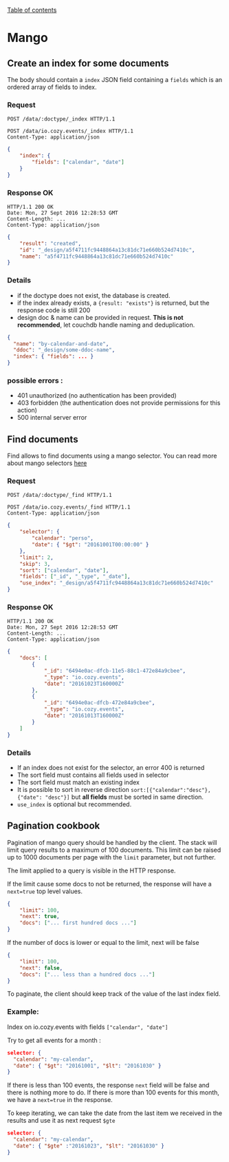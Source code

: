 [Table of contents](README.md#table-of-contents)

# Mango

## Create an index for some documents

The body should contain a `index` JSON field containing a `fields` which is an
ordered array of fields to index.

### Request

```http
POST /data/:doctype/_index HTTP/1.1
```

```http
POST /data/io.cozy.events/_index HTTP/1.1
Content-Type: application/json
```

```json
{
    "index": {
        "fields": ["calendar", "date"]
    }
}
```

### Response OK

```http
HTTP/1.1 200 OK
Date: Mon, 27 Sept 2016 12:28:53 GMT
Content-Length: ...
Content-Type: application/json
```

```json
{
    "result": "created",
    "id": "_design/a5f4711fc9448864a13c81dc71e660b524d7410c",
    "name": "a5f4711fc9448864a13c81dc71e660b524d7410c"
}
```

### Details

-   if the doctype does not exist, the database is created.
-   if the index already exists, a `{result: "exists"}` is returned, but the
    response code is still 200
-   design doc & name can be provided in request. **This is not recommended**,
    let couchdb handle naming and deduplication.

```json
{
  "name": "by-calendar-and-date",
  "ddoc": "_design/some-ddoc-name",
  "index": { "fields": ... }
}
```

### possible errors :

-   401 unauthorized (no authentication has been provided)
-   403 forbidden (the authentication does not provide permissions for this
    action)
-   500 internal server error

## Find documents

Find allows to find documents using a mango selector. You can read more about
mango selectors
[here](http://docs.couchdb.org/en/stable/api/database/find.html#selector-syntax)

### Request

```http
POST /data/:doctype/_find HTTP/1.1
```

```http
POST /data/io.cozy.events/_find HTTP/1.1
Content-Type: application/json
```

```json
{
    "selector": {
        "calendar": "perso",
        "date": { "$gt": "20161001T00:00:00" }
    },
    "limit": 2,
    "skip": 3,
    "sort": ["calendar", "date"],
    "fields": ["_id", "_type", "_date"],
    "use_index": "_design/a5f4711fc9448864a13c81dc71e660b524d7410c"
}
```

### Response OK

```http
HTTP/1.1 200 OK
Date: Mon, 27 Sept 2016 12:28:53 GMT
Content-Length: ...
Content-Type: application/json
```

```json
{
    "docs": [
        {
            "_id": "6494e0ac-dfcb-11e5-88c1-472e84a9cbee",
            "_type": "io.cozy.events",
            "date": "20161023T160000Z"
        },
        {
            "_id": "6494e0ac-dfcb-472e84a9cbee",
            "_type": "io.cozy.events",
            "date": "20161013T160000Z"
        }
    ]
}
```

### Details

-   If an index does not exist for the selector, an error 400 is returned
-   The sort field must contains all fields used in selector
-   The sort field must match an existing index
-   It is possible to sort in reverse direction
    `sort:[{"calendar":"desc"}, {"date": "desc"}]` but **all fields** must be
    sorted in same direction.
-   `use_index` is optional but recommended.

## Pagination cookbook

Pagination of mango query should be handled by the client. The stack will limit
query results to a maximum of 100 documents. This limit can be raised up to
1000 documents per page with the `limit` parameter, but not further.

The limit applied to a query is visible in the HTTP response.

If the limit cause some docs to not be returned, the response will have a
`next=true` top level values.

```json
{
    "limit": 100,
    "next": true,
    "docs": ["... first hundred docs ..."]
}
```

If the number of docs is lower or equal to the limit, next will be false

```json
{
    "limit": 100,
    "next": false,
    "docs": ["... less than a hundred docs ..."]
}
```

To paginate, the client should keep track of the value of the last index field.

### Example:

Index on io.cozy.events with fields `["calendar", "date"]`

Try to get all events for a month :

```json
selector: {
  "calendar": "my-calendar",
  "date": { "$gt": "20161001", "$lt": "20161030" }
}
```

If there is less than 100 events, the response `next` field will be false and
there is nothing more to do. If there is more than 100 events for this month, we
have a `next=true` in the response.

To keep iterating, we can take the date from the last item we received in the
results and use it as next request `$gte`

```json
selector: {
  "calendar": "my-calendar",
  "date": { "$gte" :"20161023", "$lt": "20161030" }
}
```
